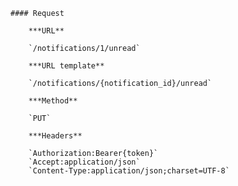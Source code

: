     #### Request

        ***URL**

        `/notifications/1/unread`

        ***URL template**

        `/notifications/{notification_id}/unread`

        ***Method**

        `PUT`

        ***Headers**

        `Authorization:Bearer{token}`
        `Accept:application/json`
        `Content-Type:application/json;charset=UTF-8`
